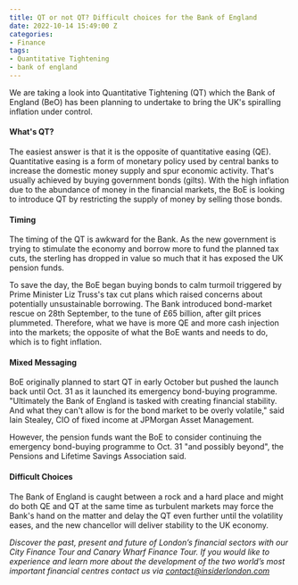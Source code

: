 ```yaml
---
title: QT or not QT? Difficult choices for the Bank of England
date: 2022-10-14 15:49:00 Z
categories:
- Finance
tags:
- Quantitative Tightening
- bank of england
---
```


We are taking a look into Quantitative Tightening (QT) which the Bank of England (BeO) has been planning to undertake to bring the UK's spiralling inflation under control. 

#### What's QT?

The easiest answer is that it is the opposite of quantitative easing (QE). Quantitative easing is a form of monetary policy used by central banks to increase the domestic money supply and spur economic activity. That's usually achieved by buying government bonds (gilts). With the high inflation due to the abundance of money in the financial markets, the BoE is looking to introduce QT by restricting the supply of money by selling those bonds.


#### Timing 
 
The timing of the QT is awkward for the Bank. As the new government is trying to stimulate the economy and borrow more to fund the planned tax cuts, the sterling has dropped in value so much that it has exposed the UK pension funds.

To save the day, the BoE began buying bonds to calm turmoil triggered by Prime Minister Liz Truss's tax cut plans which raised concerns about potentially unsustainable borrowing. The Bank introduced bond-market rescue on 28th September, to the tune of £65 billion, after gilt prices plummeted. Therefore, what we have is more QE and more cash injection into the markets; the opposite of what the BoE wants and needs to do, which is to fight inflation.

#### Mixed Messaging

BoE originally planned to start QT in early October but pushed the launch back until Oct. 31 as it launched its emergency bond-buying programme. "Ultimately the Bank of England is tasked with creating financial stability. And what they can't allow is for the bond market to be overly volatile," said Iain Stealey, CIO of fixed income at JPMorgan Asset Management.

However, the pension funds want the BoE to consider continuing the emergency bond-buying programme to Oct. 31 "and possibly beyond", the Pensions and Lifetime Savings Association said.

#### Difficult Choices 

The Bank of England is caught between a rock and a hard place and might do both QE and QT at the same time as turbulent markets may force the Bank's hand on the matter and delay the QT even further until the volatility eases, and the new chancellor will deliver stability to the UK economy. 

*Discover the past, present and future of London’s financial sectors with our City Finance Tour and Canary Wharf Finance Tour. If you would like to experience and learn more about the development of the two world’s most important financial centres contact us via contact@insiderlondon.com*
